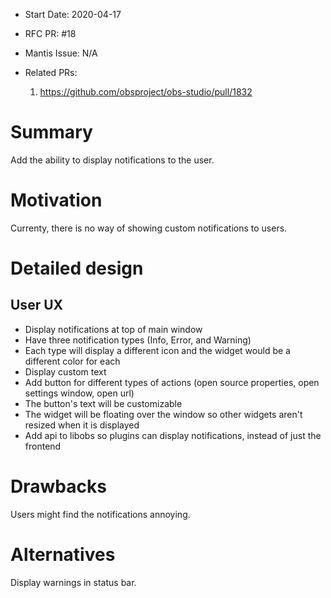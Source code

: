 - Start Date: 2020-04-17
- RFC PR: #18
- Mantis Issue: N/A

- Related PRs:
	1. https://github.com/obsproject/obs-studio/pull/1832

# Summary

Add the ability to display notifications to the user.

# Motivation

Currenty, there is no way of showing custom notifications to users.

# Detailed design

## User UX

- Display notifications at top of main window
- Have three notification types (Info, Error, and Warning)
- Each type will display a different icon and the widget would be a different color for each
- Display custom text
- Add button for different types of actions (open source properties, open settings window, open url)
- The button's text will be customizable
- The widget will be floating over the window so other widgets aren't resized when it is displayed
- Add api to libobs so plugins can display notifications, instead of just the frontend

# Drawbacks

Users might find the notifications annoying.

# Alternatives

Display warnings in status bar.
